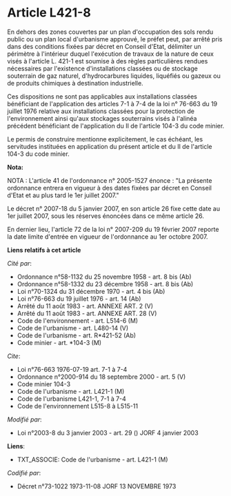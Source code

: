 # Article L421-8

En dehors des zones couvertes par un plan d'occupation des sols rendu public ou un plan local d'urbanisme approuvé, le préfet
peut, par arrêté pris dans des conditions fixées par décret en Conseil d'Etat, délimiter un périmètre à l'intérieur duquel
l'exécution de travaux de la nature de ceux visés à l'article L. 421-1 est soumise à des règles particulières rendues
nécessaires par l'existence d'installations classées ou de stockage souterrain de gaz naturel, d'hydrocarbures liquides,
liquéfiés ou gazeux ou de produits chimiques à destination industrielle.

Ces dispositions ne sont pas applicables aux installations classées bénéficiant de l'application des articles 7-1 à 7-4 de la
loi n° 76-663 du 19 juillet 1976 relative aux installations classées pour la protection de l'environnement ainsi qu'aux
stockages souterrains visés à l'alinéa précédent bénéficiant de l'application du II de l'article 104-3 du code minier.

Le permis de construire mentionne explicitement, le cas échéant, les servitudes instituées en application du présent article
et du II de l'article 104-3 du code minier.

**Nota:**

NOTA : L'article 41 de l'ordonnance n° 2005-1527 énonce : "La présente ordonnance entrera en vigueur à des dates fixées par
décret en Conseil d'Etat et au plus tard le 1er juillet 2007."

Le décret n° 2007-18 du 5 janvier 2007, en son article 26 fixe cette date au 1er juillet 2007, sous les réserves énoncées
dans ce même article 26.

En dernier lieu, l'article 72 de la loi n° 2007-209 du 19 février 2007 reporte la date limite d'entrée en vigueur de
l'ordonnance au 1er octobre 2007.

**Liens relatifs à cet article**

_Cité par_:

  - Ordonnance n°58-1132 du 25 novembre 1958 - art. 8 bis (Ab)
  - Ordonnance n°58-1332 du 23 décembre 1958 - art. 8 bis (Ab)
  - Loi n°70-1324 du 31 décembre 1970 - art. 4 bis (Ab)
  - Loi n°76-663 du 19 juillet 1976 - art. 14 (Ab)
  - Arrêté du 11 août 1983 - art. ANNEXE ART. 2 (V)
  - Arrêté du 11 août 1983 - art. ANNEXE ART. 28 (V)
  - Code de l'environnement - art. L514-6 (M)
  - Code de l'urbanisme - art. L480-14 (V)
  - Code de l'urbanisme - art. R*421-52 (Ab)
  - Code minier - art. *104-3 (M)

_Cite_:

  - Loi n°76-663 1976-07-19 art. 7-1 à 7-4
  - Ordonnance n°2000-914 du 18 septembre 2000 - art. 5 (V)
  - Code minier 104-3
  - Code de l'urbanisme - art. L421-1 (M)
  - Code de l'urbanisme L421-1, 7-1 à 7-4
  - Code de l'environnement L515-8 à L515-11

_Modifié par_:

  - Loi n°2003-8 du 3 janvier 2003 - art. 29 () JORF 4 janvier 2003

**Liens**:

  - TXT_ASSOCIE: Code de l'urbanisme - art. L421-1 (M)

_Codifié par_:

  - Décret n°73-1022 1973-11-08 JORF 13 NOVEMBRE 1973
